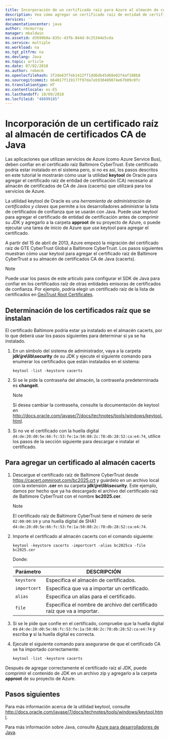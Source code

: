 ```yaml
---
title: Incorporación de un certificado raíz para Azure al almacén de certificados CA de Java
description: Vea cómo agregar un certificado raíz de entidad de certificación (CA) al almacén de certificados CA de Java (cacerts) para usarlo con Microsoft Azure.
services: ''
documentationcenter: java
author: rmcmurray
manager: mbaldwin
ms.assetid: d3699b0a-835c-43fb-844d-9c25344e5cda
ms.service: multiple
ms.workload: na
ms.tgt_pltfrm: na
ms.devlang: Java
ms.topic: article
ms.date: 07/02/2018
ms.author: robmcm
ms.openlocfilehash: 3f2de63f7eb1422ff1dd6db45d68e02f4af188b8
ms.sourcegitcommit: b64017f119177f97da7a5930489874e67b09c0fc
ms.translationtype: HT
ms.contentlocale: es-ES
ms.lasthandoff: 10/09/2018
ms.locfileid: "48899185"
---
```

# <a name="adding-a-root-certificate-to-the-java-ca-certificates-store"></a>Incorporación de un certificado raíz al almacén de certificados CA de Java

Las aplicaciones que utilizan servicios de Azure (como Azure Service Bus), deben confiar en el certificado raíz Baltimore CyberTrust. Este certificado podría estar instalado en el sistema pero, si no es así, los pasos descritos en este tutorial le mostrarán cómo usar la utilidad **keytool** de Oracle para agregar el certificado raíz de entidad de certificación (CA) necesario al almacén de certificados de CA de Java (cacerts) que utilizará para los servicios de Azure.

La utilidad keytool de Oracle es una _herramienta de administración de certificados y claves_ que permite a los desarrolladores administrar la lista de certificados de confianza que se usarán con Java. Puede usar keytool para agregar el certificado de entidad de certificación antes de comprimir su JDK y agregarlo a la carpeta **approot** de su proyecto de Azure, o puede ejecutar una tarea de inicio de Azure que use keytool para agregar el certificado.

A partir del 15 de abril de 2013, Azure empezó la migración del certificado raíz de GTE CyberTrust Global a Baltimore CyberTrust. Los pasos siguientes muestran cómo usar keytool para agregar el certificado raíz de Baltimore CyberTrust a su almacén de certificados CA de Java (cacerts).

> [!NOTE]
> 
> Puede usar los pasos de este artículo para configurar el SDK de Java para confiar en los certificados raíz de otras entidades emisoras de certificados de confianza. Por ejemplo, podría elegir un certificado raíz de la lista de certificados en [GeoTrust Root Certificates](http://www.geotrust.com/resources/root-certificates/).
> 

## <a name="determining-which-root-certificates-are-installed"></a>Determinación de los certificados raíz que se instalan

El certificado Baltimore podría estar ya instalado en el almacén cacerts, por lo que deberá usar los pasos siguientes para determinar si ya se ha instalado.

1. En un símbolo del sistema de administrador, vaya a la carpeta **jdk\jre\lib\security** de su JDK y ejecute el siguiente comando para enumerar los certificados que están instalados en el sistema:

   ```shell
   keytool -list -keystore cacerts
   ```

1. Si se le pide la contraseña del almacén, la contraseña predeterminada es **changeit**.

   > [!NOTE]
   > 
   > Si desea cambiar la contraseña, consulte la documentación de keytool en <http://docs.oracle.com/javase/7/docs/technotes/tools/windows/keytool.html>.
   > 

1. Si no ve el certificado con la huella digital `d4:de:20:d0:5e:66:fc:53:fe:1a:50:88:2c:78:db:28:52:ca:e4:74`, utilice los pasos de la sección siguiente para descargar e instalar el certificado.

## <a name="to-add-a-root-certificate-to-the-cacerts-store"></a>Para agregar un certificado al almacén cacerts

1. Descargue el certificado raíz de Baltimore CyberTrust desde <https://cacert.omniroot.com/bc2025.crt> y guárdelo en un archivo local con la extensión **.cer** en su carpeta **jdk\jre\lib\security**. Este ejemplo, damos por hecho que ya ha descargado el archivo del certificado raíz de Baltimore CyberTrust con el nombre **bc2025.cer**.

   > [!NOTE]
   > 
   > El certificado raíz de Baltimore CyberTrust tiene el número de serie `02:00:00:b9` y una huella digital de SHA1 `d4:de:20:d0:5e:66:fc:53:fe:1a:50:88:2c:78:db:28:52:ca:e4:74`.
   > 

2. Importe el certificado al almacén cacerts con el comando siguiente:

   ```shell
   keytool -keystore cacerts -importcert -alias bc2025ca -file bc2025.cer
   ```
   Donde:

   |  Parámetro   |                              DESCRIPCIÓN                               |
   |--------------|------------------------------------------------------------------------|
   | `keystore`   | Especifica el almacén de certificados.                                       |
   | `importcert` | Especifica que va a importar un certificado.                        |
   | `alias`      | Especifica un alias para el certificado.                                |
   | `file`       | Especifica el nombre de archivo del certificado raíz que va a importar. |


3. Si se le pide que confíe en el certificado, compruebe que la huella digital es `d4:de:20:d0:5e:66:fc:53:fe:1a:50:88:2c:78:db:28:52:ca:e4:74` y escriba **y** si la huella digital es correcta.

4. Ejecute el siguiente comando para asegurarse de que el certificado CA se ha importado correctamente:

   ```shell
   keytool -list -keystore cacerts
   ```

Después de agregar correctamente el certificado raíz al JDK, puede comprimir el contenido de JDK en un archivo zip y agregarlo a la carpeta **approot** de su proyecto de Azure.

## <a name="next-steps"></a>Pasos siguientes

Para más información acerca de la utilidad keytool, consulte <http://docs.oracle.com/javase/7/docs/technotes/tools/windows/keytool.html>.

Para más información sobre Java, consulte [Azure para desarrolladores de Java](/java/azure).

<!-- For more information about the root certificates used by Azure, see [Azure Root Certificate Migration](http://blogs.msdn.com/b/windowsazure/archive/2013/03/15/windows-azure-root-certificate-migration.aspx). -->
